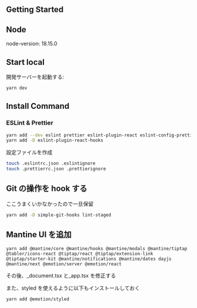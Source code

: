 ## Getting Started

## Node

node-version: 18.15.0

## Start local

開発サーバーを起動する:

```bash
yarn dev
```

## Install Command

### ESLint & Prettier

```bash
yarn add --dev eslint prettier eslint-plugin-react eslint-config-prettier eslint-plugin-prettier @typescript-eslint/parser @typescript-eslint/eslint-plugin
yarn add -D eslint-plugin-react-hooks
```

設定ファイルを作成

```bash
touch .eslintrc.json .eslintignore
touch .prettierrc.json .prettierignore
```

## Git の操作を hook する

ここうまくいかなかったので一旦保留

```bash
yarn add -D simple-git-hooks lint-staged
```

## Mantine UI を追加

```
yarn add @mantine/core @mantine/hooks @mantine/modals @mantine/tiptap @tabler/icons-react @tiptap/react @tiptap/extension-link @tiptap/starter-kit @mantine/notifications @mantine/dates dayjs @mantine/next @emotion/server @emotion/react
```

その後、\_document.tsx と\_app.tsx を修正する

また、styled を使えるように以下もインストールしておく

```bash
yarn add @emotion/styled
```
